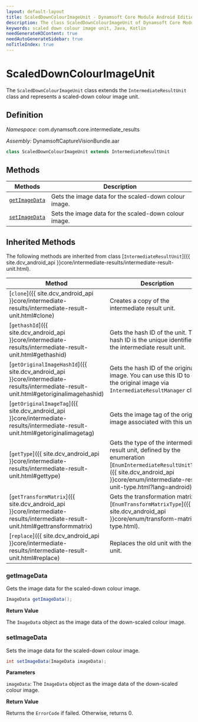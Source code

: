 ```yaml
---
layout: default-layout
title: ScaledDownColourImageUnit - Dynamsoft Core Module Android Edition API Reference
description: The class ScaledDownColourImageUnit of Dynamsoft Core Module represents a unit that contains a down-scaled colour image.
keywords: scaled down colour image unit, Java, Kotlin
needGenerateH3Content: true
needAutoGenerateSidebar: true
noTitleIndex: true
---
```


# ScaledDownColourImageUnit

The `ScaledDownColourImageUnit` class extends the `IntermediateResultUnit` class and represents a scaled-down colour image unit.

## Definition

*Namespace:* com.dynamsoft.core.intermediate_results

*Assembly:* DynamsoftCaptureVisionBundle.aar

```java
class ScaledDownColourImageUnit extends IntermediateResultUnit
```

## Methods

| Methods | Description |
| ------- | ----------- |
| [`getImageData`](#getimagedata) | Gets the image data for the scaled-down colour image. |
| [`setImageData`](#setimagedata) | Sets the image data for the scaled-down colour image. |

## Inherited Methods

The following methods are inherited from class [`IntermediateResultUnit`]({{ site.dcv_android_api }}core/intermediate-results/intermediate-result-unit.html).

| Method | Description |
|------- |-------------|
| [`clone`]({{ site.dcv_android_api }}core/intermediate-results/intermediate-result-unit.html#clone) | Creates a copy of the intermediate result unit. |
| [`gethashId`]({{ site.dcv_android_api }}core/intermediate-results/intermediate-result-unit.html#gethashid) | Gets the hash ID of the unit. The hash ID is the unique identifier for the intermediate result unit. |
| [`getOriginalImageHashId`]({{ site.dcv_android_api }}core/intermediate-results/intermediate-result-unit.html#getoriginalimagehashid) | Gets the hash ID of the original image. You can use this ID to get the original image via `IntermediateResultManager` class. |
| [`getOriginalImageTag`]({{ site.dcv_android_api }}core/intermediate-results/intermediate-result-unit.html#getoriginalimagetag) | Gets the image tag of the original image associated with this unit. |
| [`getType`]({{ site.dcv_android_api }}core/intermediate-results/intermediate-result-unit.html#gettype) | Gets the type of the intermediate result unit, defined by the enumeration [`EnumIntermediateResultUnitType`]({{ site.dcv_android_api }}core/enum/intermediate-result-unit-type.html?lang=android). |
| [`getTransformMatrix`]({{ site.dcv_android_api }}core/intermediate-results/intermediate-result-unit.html#gettransformmatrix) | Gets the transformation matrix via [`EnumTransformMatrixType`]({{ site.dcv_android_api }}core/enum/transform-matrix-type.html). |
| [`replace`]({{ site.dcv_android_api }}core/intermediate-results/intermediate-result-unit.html#replace) | Replaces the old unit with the new unit. |

### getImageData

Gets the image data for the scaled-down colour image.

```java
ImageData getImageData();
```

**Return Value**

The `ImageData` object as the image data of the down-scaled colour image.

### setImageData

Sets the image data for the scaled-down colour image.

```java
int setImageData(ImageData imageData);
```

**Parameters**

`imageData`: The `ImageData` object as the image data of the down-scaled colour image.

**Return Value**

Returns the `ErrorCode` if failed. Otherwise, returns 0.
